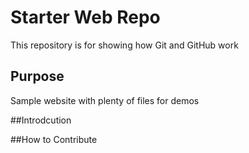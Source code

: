# Starter Web Repo

This repository is for showing how Git and GitHub work

## Purpose

Sample website with plenty of files for demos

##Introdcution

##How to Contribute

